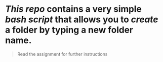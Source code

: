 # *This repo* contains a very simple _bash script_ that allows you to *_create_* a folder by typing a new folder name.
> Read the assignment for further instructions
